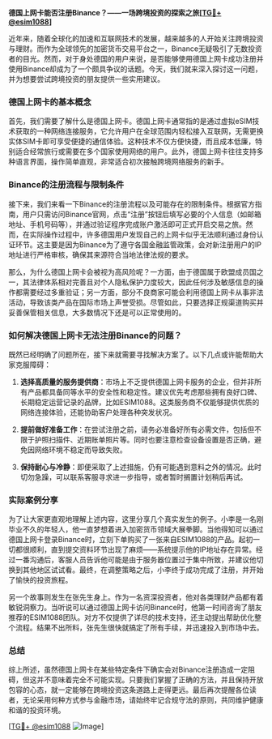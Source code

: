 **德国上网卡能否注册Binance？——一场跨境投资的探索之旅[[TG💪+ @esim1088](https://t.me/s/esim1088)]**

近年来，随着全球化的加速和互联网技术的发展，越来越多的人开始关注跨境投资与理财。而作为全球领先的加密货币交易平台之一，Binance无疑吸引了无数投资者的目光。然而，对于身处德国的用户来说，是否能够使用德国上网卡成功注册并使用Binance却成为了一个颇具争议的话题。今天，我们就来深入探讨这一问题，并为想要尝试跨境投资的朋友提供一些实用建议。

### 德国上网卡的基本概念

首先，我们需要了解什么是德国上网卡。德国上网卡通常指的是通过虚拟eSIM技术获取的一种网络连接服务，它允许用户在全球范围内轻松接入互联网，无需更换实体SIM卡即可享受便捷的通信体验。这种技术不仅方便快捷，而且成本低廉，特别适合经常旅行或需要在多个国家使用网络的用户。此外，德国上网卡往往支持多种语言界面，操作简单直观，非常适合初次接触跨境网络服务的新手。

### Binance的注册流程与限制条件

接下来，我们来看一下Binance的注册流程以及可能存在的限制条件。根据官方指南，用户只需访问Binance官网，点击“注册”按钮后填写必要的个人信息（如邮箱地址、手机号码等），并通过验证程序完成账户激活即可正式开启交易之旅。然而，在实际操作过程中，许多德国用户发现自己的上网卡似乎无法顺利通过身份认证环节。这主要是因为Binance为了遵守各国金融监管政策，会对新注册用户的IP地址进行严格审核，确保其来源符合当地法律法规的要求。

那么，为什么德国上网卡会被视为高风险呢？一方面，由于德国属于欧盟成员国之一，其法律体系相对完善且对个人隐私保护力度较大，因此任何涉及敏感信息的操作都需要经过多重验证；另一方面，部分不良商家可能会利用德国上网卡从事非法活动，导致该类产品在国际市场上声誉受损。尽管如此，只要选择正规渠道购买并妥善保管相关信息，大多数情况下还是可以正常使用的。

### 如何解决德国上网卡无法注册Binance的问题？

既然已经明确了问题所在，接下来就需要寻找解决方案了。以下几点或许能帮助大家克服障碍：

1. **选择高质量的服务提供商**：市场上不乏提供德国上网卡服务的企业，但并非所有产品都具备同等水平的安全性和稳定性。建议优先考虑那些拥有良好口碑、长期稳定运营记录的品牌，比如ESIM1088。这类服务商不仅能够提供优质的网络连接体验，还能协助客户处理各种突发状况。
   
2. **提前做好准备工作**：在尝试注册之前，请务必准备好所有必需文件，包括但不限于护照扫描件、近期账单照片等。同时也要注意检查设备设置是否正确，避免因网络环境不稳定而导致失败。

3. **保持耐心与冷静**：即便采取了上述措施，仍有可能遇到意料之外的情况。此时切勿急躁，可以联系客服寻求进一步指导，或者暂时搁置计划稍后再试。

### 实际案例分享

为了让大家更直观地理解上述内容，这里分享几个真实发生的例子。小李是一名刚毕业不久的年轻人，他一直梦想着进入加密货币领域大展拳脚。当他得知可以通过德国上网卡登录Binance时，立刻下单购买了一张来自ESIM1088的产品。起初一切都很顺利，直到提交资料环节出现了麻烦——系统提示他的IP地址存在异常。经过一番沟通后，客服人员告诉他可能是由于服务器位置过于集中所致，并建议他切换到其他地区试试看。最终，在调整策略之后，小李终于成功完成了注册，并开始了愉快的投资旅程。

另一个故事则发生在张先生身上。作为一名资深投资者，他对各类理财产品都有着敏锐洞察力。当听说可以通过德国上网卡访问Binance时，他第一时间咨询了朋友推荐的ESIM1088团队。对方不仅提供了详尽的技术支持，还主动提出帮助优化整个流程。结果不出所料，张先生很快就搞定了所有手续，并迅速投入到市场中去。

### 总结

综上所述，虽然德国上网卡在某些特定条件下确实会对Binance注册造成一定阻碍，但这并不意味着完全不可能实现。只要我们掌握了正确的方法，并且保持开放包容的心态，就一定能够在跨境投资这条道路上走得更远。最后再次提醒各位读者，无论采用何种方式参与金融市场，请始终牢记合规守法的原则，共同维护健康和谐的投资环境。

[[TG💪+ @esim1088](https://t.me/s/esim1088) ![Image](https://i.postimg.cc/4NQfJmqS/Snipaste-2025-05-13-00-14-12.png)]